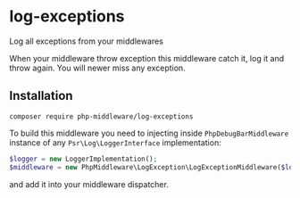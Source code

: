 # log-exceptions

Log all exceptions from your middlewares

When your middleware throw exception this middleware catch it, log it and throw again. You will newer miss any exception.

## Installation

```
composer require php-middleware/log-exceptions
```

To build this middleware you need to injecting inside `PhpDebugBarMiddleware` instance of any `Psr\Log\LoggerInterface` implementation:

```php
$logger = new LoggerImplementation();
$middleware = new PhpMiddleware\LogException\LogExceptionMiddleware($logger);
```

and add it into your middleware dispatcher.
